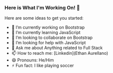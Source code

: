 ### Here is What I'm Working On! 👋

Here are some ideas to get you started:

- 🔭 I’m currently working on Bootstrap
- 🌱 I’m currently learning JavaScript
- 👯 I’m looking to collaborate on Bootstrap
- 🤔 I’m looking for help with JavaScript
- 💬 Ask me about Anything related to Full Stack
- 📫 How to reach me: [Linkedin](Ethan Aurellano)
- 😄 Pronouns: He/Him
- ⚡ Fun fact: I like playing soccer
